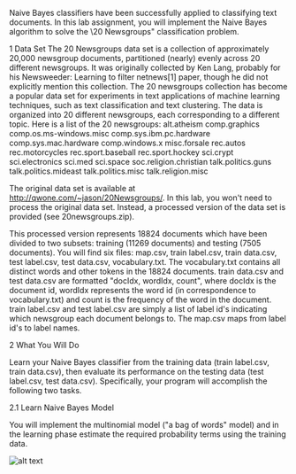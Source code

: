 Naive Bayes classifiers have been successfully applied to classifying text documents. In this lab assignment, you will implement the 
Naive Bayes algorithm to solve the \20 Newsgroups" classification problem.

1 Data Set
The 20 Newsgroups data set is a collection of approximately 20,000 newsgroup documents, partitioned (nearly) evenly across 20 different
newsgroups. It was originally collected by Ken Lang, probably for his Newsweeder: Learning to filter netnews[1] paper, though he did not
explicitly mention this collection. The 20 newsgroups collection has become a popular data set for experiments in text applications of
machine learning techniques, such as text classification and text clustering. The data is organized into 20 different newsgroups, each
corresponding to a different topic. Here is a list of the 20 newsgroups:
alt.atheism
comp.graphics
comp.os.ms-windows.misc
comp.sys.ibm.pc.hardware
comp.sys.mac.hardware
comp.windows.x
misc.forsale
rec.autos rec.motorcycles
rec.sport.baseball rec.sport.hockey
sci.crypt
sci.electronics
sci.med
sci.space
soc.religion.christian
talk.politics.guns
talk.politics.mideast
talk.politics.misc
talk.religion.misc

The original data set is available at http://qwone.com/~jason/20Newsgroups/. In this lab, you won't need to process the original data
set. Instead, a processed version of the data set is provided (see 20newsgroups.zip).

This processed version represents 18824 documents which have been divided to two subsets: training (11269 documents) and testing (7505
documents). You will find six files: map.csv, train label.csv, train data.csv, test label.csv, test data.csv, vocabulary.txt. The
vocabulary.txt contains all distinct words and other tokens in the 18824 documents. train data.csv and test data.csv are formatted
"docIdx, wordIdx, count", where docIdx is the document id, wordIdx represents the word id (in correspondence to vocabulary.txt) and
count is the frequency of the word in the document. train label.csv and test label.csv are simply a list of label id's indicating which
newsgroup each document belongs to. The map.csv maps from label id's to label names.

2 What You Will Do

Learn your Naive Bayes classifier from the training data (train label.csv, train data.csv), then evaluate its performance on the
testing data (test label.csv, test data.csv). Specifically, your program will accomplish the following two tasks. 

2.1 Learn Naive Bayes Model

You will implement the multinomial model ("a bag of words" model) and in the learning phase estimate the required probability terms
using the training data.

![alt text](screenshot/image.png)

